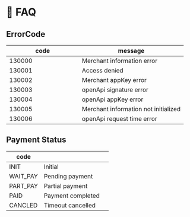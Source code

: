 # 📝 FAQ

## ErrorCode

<table><thead><tr><th width="180">code</th><th>message</th></tr></thead><tbody><tr><td>130000</td><td>Merchant information error</td></tr><tr><td>130001</td><td>Access denied</td></tr><tr><td>130002</td><td>Merchant appKey error</td></tr><tr><td>130003</td><td>openApi signature error</td></tr><tr><td>130004</td><td>openApi appKey error</td></tr><tr><td>130005</td><td>Merchant information not initialized</td></tr><tr><td>130006</td><td>openApi request time error</td></tr></tbody></table>

## Payment Status

| code      |                   |   |
| --------- | ----------------- | - |
| INIT      | Initial           |   |
| WAIT\_PAY | Pending payment   |   |
| PART\_PAY | Partial payment   |   |
| PAID      | Payment completed |   |
| CANCLED   | Timeout cancelled |   |

